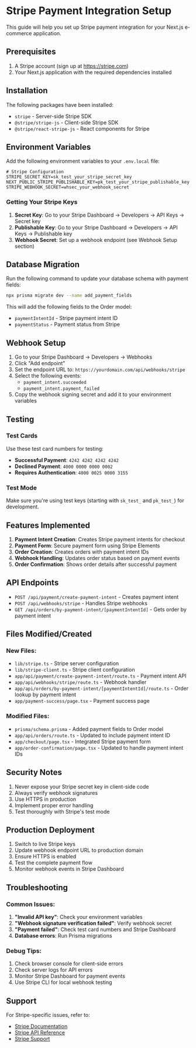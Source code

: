# Stripe Payment Integration Setup

This guide will help you set up Stripe payment integration for your Next.js e-commerce application.

## Prerequisites

1. A Stripe account (sign up at https://stripe.com)
2. Your Next.js application with the required dependencies installed

## Installation

The following packages have been installed:
- `stripe` - Server-side Stripe SDK
- `@stripe/stripe-js` - Client-side Stripe SDK
- `@stripe/react-stripe-js` - React components for Stripe

## Environment Variables

Add the following environment variables to your `.env.local` file:

```env
# Stripe Configuration
STRIPE_SECRET_KEY=sk_test_your_stripe_secret_key
NEXT_PUBLIC_STRIPE_PUBLISHABLE_KEY=pk_test_your_stripe_publishable_key
STRIPE_WEBHOOK_SECRET=whsec_your_webhook_secret
```

### Getting Your Stripe Keys

1. **Secret Key**: Go to your Stripe Dashboard → Developers → API Keys → Secret key
2. **Publishable Key**: Go to your Stripe Dashboard → Developers → API Keys → Publishable key
3. **Webhook Secret**: Set up a webhook endpoint (see Webhook Setup section)

## Database Migration

Run the following command to update your database schema with payment fields:

```bash
npx prisma migrate dev --name add_payment_fields
```

This will add the following fields to the Order model:
- `paymentIntentId` - Stripe payment intent ID
- `paymentStatus` - Payment status from Stripe

## Webhook Setup

1. Go to your Stripe Dashboard → Developers → Webhooks
2. Click "Add endpoint"
3. Set the endpoint URL to: `https://yourdomain.com/api/webhooks/stripe`
4. Select the following events:
   - `payment_intent.succeeded`
   - `payment_intent.payment_failed`
5. Copy the webhook signing secret and add it to your environment variables

## Testing

### Test Cards

Use these test card numbers for testing:

- **Successful Payment**: `4242 4242 4242 4242`
- **Declined Payment**: `4000 0000 0000 0002`
- **Requires Authentication**: `4000 0025 0000 3155`

### Test Mode

Make sure you're using test keys (starting with `sk_test_` and `pk_test_`) for development.

## Features Implemented

1. **Payment Intent Creation**: Creates Stripe payment intents for checkout
2. **Payment Form**: Secure payment form using Stripe Elements
3. **Order Creation**: Creates orders with payment intent IDs
4. **Webhook Handling**: Updates order status based on payment events
5. **Order Confirmation**: Shows order details after successful payment

## API Endpoints

- `POST /api/payment/create-payment-intent` - Creates payment intent
- `POST /api/webhooks/stripe` - Handles Stripe webhooks
- `GET /api/orders/by-payment-intent/[paymentIntentId]` - Gets order by payment intent

## Files Modified/Created

### New Files:
- `lib/stripe.ts` - Stripe server configuration
- `lib/stripe-client.ts` - Stripe client configuration
- `app/api/payment/create-payment-intent/route.ts` - Payment intent API
- `app/api/webhooks/stripe/route.ts` - Webhook handler
- `app/api/orders/by-payment-intent/[paymentIntentId]/route.ts` - Order lookup by payment intent
- `app/payment-success/page.tsx` - Payment success page

### Modified Files:
- `prisma/schema.prisma` - Added payment fields to Order model
- `app/api/orders/route.ts` - Updated to include payment intent ID
- `app/checkout/page.tsx` - Integrated Stripe payment form
- `app/order-confirmation/page.tsx` - Updated to handle payment intent IDs

## Security Notes

1. Never expose your Stripe secret key in client-side code
2. Always verify webhook signatures
3. Use HTTPS in production
4. Implement proper error handling
5. Test thoroughly with Stripe's test mode

## Production Deployment

1. Switch to live Stripe keys
2. Update webhook endpoint URL to production domain
3. Ensure HTTPS is enabled
4. Test the complete payment flow
5. Monitor webhook events in Stripe Dashboard

## Troubleshooting

### Common Issues:

1. **"Invalid API key"**: Check your environment variables
2. **"Webhook signature verification failed"**: Verify webhook secret
3. **"Payment failed"**: Check test card numbers and Stripe Dashboard
4. **Database errors**: Run Prisma migrations

### Debug Tips:

1. Check browser console for client-side errors
2. Check server logs for API errors
3. Monitor Stripe Dashboard for payment events
4. Use Stripe CLI for local webhook testing

## Support

For Stripe-specific issues, refer to:
- [Stripe Documentation](https://stripe.com/docs)
- [Stripe API Reference](https://stripe.com/docs/api)
- [Stripe Support](https://support.stripe.com) 